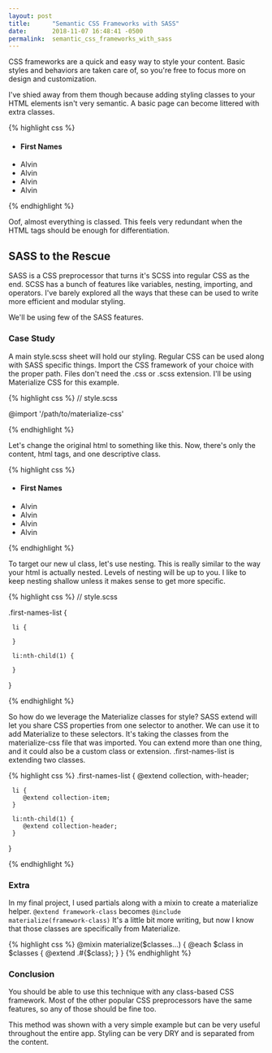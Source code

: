 ```yaml
---
layout: post
title:      "Semantic CSS Frameworks with SASS"
date:       2018-11-07 16:48:41 -0500
permalink:  semantic_css_frameworks_with_sass
---
```



CSS frameworks are a quick and easy way to style your content. Basic styles and behaviors are taken care of, so you're free to focus more on design and customization.

I've shied away from them though because adding styling classes to your HTML elements isn't very semantic. A basic page can become littered with extra classes. 

<!--more-->

{% highlight css %}
 <ul class="collection with-header">
    <li class="collection-header"><h4>First Names</h4></li>
    <li class="collection-item">Alvin</li>
    <li class="collection-item">Alvin</li>
    <li class="collection-item">Alvin</li>
    <li class="collection-item">Alvin</li>
  </ul>
{% endhighlight %}

Oof, almost everything is classed. This feels very redundant when the HTML tags should be enough for differentiation.

## SASS to the Rescue
SASS is a CSS preprocessor that turns it's SCSS into regular CSS as the end. SCSS has a bunch of features like variables, nesting, importing, and operators. I've barely explored all the ways that these can be used to write more efficient and modular styling.

We'll be using few of the SASS features.

### Case Study
A main style.scss sheet will hold our styling. Regular CSS can be used along with SASS specific things. Import the CSS framework of your choice with the proper path. Files don't need the .css or .scss extension. I'll be using Materialize CSS for this example.

{% highlight css %}
// style.scss


@import '/path/to/materialize-css'

{% endhighlight %}

Let's change the original html to something like this. Now, there's only the content, html tags, and one descriptive class.

{% highlight css %}
 <ul class="first-names-list">
    <li><h4>First Names</h4></li>
    <li>Alvin</li>
    <li>Alvin</li>
    <li>Alvin</li>
    <li>Alvin</li>
  </ul>
{% endhighlight %}

To target our new ul class, let's use nesting. This is really similar to the way your html is actually nested. Levels of nesting will be up to you. I like to keep nesting shallow unless it makes sense to get more specific.

{% highlight css %}
// style.scss

.first-names-list {
  
     li {

     }
	
     li:nth-child(1) {

     }
}

{% endhighlight %}

So how do we leverage the Materialize classes for style? SASS extend will let you share CSS properties from one selector to another. We can use it to add Materialize to these selectors. It's taking the classes from the materialize-css file that was imported. You can extend more than one thing, and it could also be a custom class or extension. .first-names-list is extending two classes.

{% highlight css %}
.first-names-list {
     @extend collection, with-header;
	
     li {
        @extend collection-item;
     }
	
     li:nth-child(1) {
        @extend collection-header;
     }
}

{% endhighlight %}


### Extra
In my final project, I used partials along with a mixin to create a materialize helper. `@extend framework-class` becomes `@include materialize(framework-class)` It's a little bit more writing, but now I know that those classes are specifically from Materialize.

{% highlight css %}
@mixin materialize($classes...) {
     @each $class in $classes {
        @extend .#{$class};
     }
}
{% endhighlight %}


### Conclusion
You should be able to use this technique with any class-based CSS framework. Most of the other popular CSS preprocessors have the same features, so any of those should be fine too. 

This method was shown with a very simple example but can be very useful throughout the entire app. Styling can be very DRY and is separated from the content.

